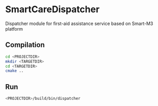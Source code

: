 # SmartCareDispatcher

Dispatcher module for first-aid assistance service based on Smart-M3 platform

## Compilation

```bash
cd <PROJECTDIR>
mkdir <TARGETDIR>
cd <TARGETDIR>
cmake ..
```

## Run

```bash
<PROJECTDIR>/build/bin/dispatcher
```
